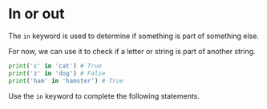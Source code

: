 # In or out

The `in` keyword is used to determine if something is part of something else. 

For now, we can use it to check if a letter or string is part of another string.

```python
print('c' in 'cat') # True
print('z' in 'dog') # False
print('ham' in 'hamster') # True
```

Use the `in` keyword to complete the following statements.

